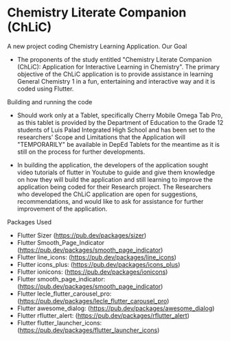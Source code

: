 # Chemistry Literate Companion (ChLiC)

A new project coding Chemistry Learning Application.
Our Goal
- The proponents of the study entitled "Chemistry Literate Companion (ChLiC): Application for Interactive Learning in Chemistry". The primary objective of the ChLiC application is to provide assistance in learning General Chemistry 1 in a fun, entertaining and interactive way and it is coded using Flutter.

Building and running the code 

- Should work only at a Tablet, specifically Cherry Mobile Omega Tab Pro, as this tablet is provided by the Department of Education to the Grade 12 students of Luis Palad Integrated High School and has been set to the researchers' Scope and Limitations that the Application will "TEMPORARILY" be available in DepEd Tablets for the meantime as it is still on the process for further developments.

- In building the application, the developers of the application sought video tutorials of flutter in Youtube to guide and give them knowledge on how they will build the application and still learning to improve the application being coded for their Research project. The Researchers who developed the ChLiC application are open for suggestions, recommendations, and would like to ask for assistance  for further improvement of the application. 

Packages Used
- Flutter Sizer (https://pub.dev/packages/sizer)
- Flutter Smooth_Page_Indicator (https://pub.dev/packages/smooth_page_indicator)
- Flutter line_icons: (https://pub.dev/packages/line_icons)
- Flutter icons_plus: (https://pub.dev/packages/icons_plus)
- Flutter ionicons: (https://pub.dev/packages/ionicons)
- Flutter smooth_page_indicator: (https://pub.dev/packages/smooth_page_indicator)
- Flutter lecle_flutter_carousel_pro:  (https://pub.dev/packages/lecle_flutter_carousel_pro)
- Flutter awesome_dialog: (https://pub.dev/packages/awesome_dialog)                             
- Flutter rflutter_alert: (https://pub.dev/packages/rflutter_alert)
- Flutter flutter_launcher_icons: (https://pub.dev/packages/flutter_launcher_icons)

